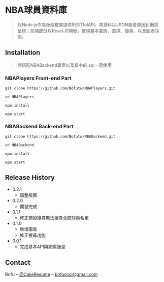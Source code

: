 # NBA球員資料庫
> 以Node.js作為後端框架提供RESTfulAPI，將資料以JSON風格傳送到網頁呈現；前端部分以ReactJS開發，實現基本查詢、選擇、搜尋、以及圖表功能。


## Installation
> 請搭配NBABackend專案以及其中的.sql一同使用
 
### NBAPlayers Front-end Part
```
git clone https://github.com/Bofutw/NBAPlayers.git

cd NBAPlayers

npm install

npm start
```
### NBABackend Back-end Part
```
git clone https://github.com/Bofutw/NBABackend.git

cd NBABackend

npm install

npm start
```


## Release History

* 0.2.1
    * 調整版面
* 0.2.0
    * 開發完成
* 0.1.1
    * 修正預設搜尋無法搜尋全部球員名單
* 0.1.0
    * 新增圖表
    * 修正搜尋功能
* 0.0.1
    * 完成基本API與網頁版型

## Contact

Bofu – [@CakeResume](https://www.cakeresume.com/bofuchen) – bofusoci@gmail.com

